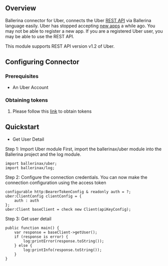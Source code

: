 ## Overview
Ballerina connector for Uber, connects the Uber [REST API](https://developer.uber.com/docs/riders/references/api) via Ballerina language easily.  Uber has stopped accepting [new apps](https://developer.uber.com/docs/riders/guides/scopes) a while ago. You may not be able to register a new app. If you are a registered Uber user, you may be able to use the REST API.

This module supports REST API version v1.2 of Uber.
 
## Configuring Connector

### Prerequisites
- An Uber Account

### Obtaining tokens

1. Please follow this [link](https://developer.uber.com/docs/riders/references/api) to obtain tokens

 
## Quickstart

* Get User Detail

Step 1: Import Uber module
First, import the ballerinax/uber module into the Ballerina project and the log module.
```ballerina
import ballerinax/uber;
import ballerinax/log;
```
Step 2: Configure the connection credentials.
You can now make the connection configuration using the access token
```ballerina
configurable http:BearerTokenConfig & readonly auth = ?;
uber:ClientConfig clientConfig = {
    auth : auth
};
uber:Client baseClient = check new Client(apiKeyConfig);
```
Step 3: Get user detail
```ballerina
public function main() {
    var response = baseClient->getUser();
    if (response is error) {
        log:printError(response.toString());
    } else { 
        log:printInfo(response.toString());
    }
}
``` 